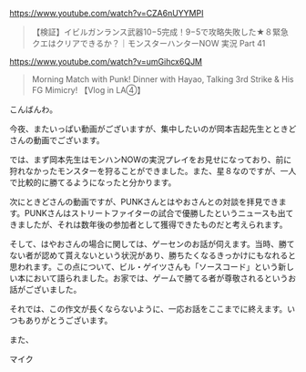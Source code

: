 https://www.youtube.com/watch?v=CZA6nUYYMPI
 
> 【検証】イビルガンランス武器10−5完成！9−5で攻略失敗した★８緊急クエはクリアできるか？｜モンスターハンターNOW 実況 Part 41

https://www.youtube.com/watch?v=umGihcx6QJM

> Morning Match with Punk! Dinner with Hayao, Talking 3rd Strike & His FG Mimicry! 【Vlog in LA④】

こんばんわ。

今夜、またいっぱい動画がございますが、集中したいのが岡本吉起先生とときどさんの動画でございます。

では、まず岡本先生はモンハンNOWの実況プレイをお見せになっており、前に狩れなかったモンスターを狩ることができました。また、星８なのですが、一人で比較的に勝てるようになったと分かります。

次にときどさんの動画ですが、PUNKさんとはやおさんとの対談を拝見できます。PUNKさんはストリートファイターの試合で優勝したというニュースも出てきましたが、それは数年後の参加者として獲得できたものだと考えられます。

そして、はやおさんの場合に関しては、ゲーセンのお話が伺えます。当時、勝てない者が認めて貰えないという状況があり、勝ちたくなるきっかけにもなれると思われます。この点について、ビル・ゲイツさんも「ソースコード」という新しい本において語られました。お家では、ゲームで勝てる者が尊敬されるというお話がございました。

それでは、この作文が長くならないように、一応お話をここまでに終えます。いつもありがとうございます。

また、

マイク

